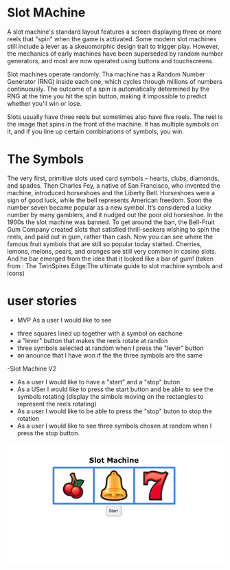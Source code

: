 # Slot MAchine
A slot machine's standard layout features a screen displaying three or more reels that "spin" when the game is activated. 
Some modern slot machines still include a lever as a skeuomorphic design trait to trigger play.
However, the mechanics of early machines have been superseded by random number generators, and most are now operated using buttons and touchscreens.

Slot machines operate randomly. 
Tha machine has a Random Number Generator (RNG) inside each one, which cycles through millions of numbers continuously. 
The outcome of a spin is automatically determined by the RNG at the time you hit the spin button, making it impossible to predict whether you'll win or lose.

Slots usually have three reels but sometimes also have five reels. 
The reel is the image that spins in the front of the machine. 
It has multiple symbols on it, and if you line up certain combinations of symbols, you win.

# The Symbols
The very first, primitive slots used card symbols – hearts, clubs, diamonds, and spades. 
Then Charles Fey, a native of San Francisco, who invented the machine, introduced horseshoes and the Liberty Bell. 
Horseshoes were a sign of good luck, while the bell represents American freedom. 
Soon the number seven became popular as a new symbol. It’s considered a lucky number by many gamblers, and it nudged out the poor old horseshoe.
In the 1900s  the  slot machine was banned. 
To get around the ban, the Bell-Fruit Gum Company created slots that satisfied thrill-seekers wishing to spin the reels, and paid out in gum, rather than cash.
Now you can see where the famous fruit symbols that are still so popular today started. 
Cherries, lemons, melons, pears, and oranges are still very common in casino slots. 
And he bar emerged from the idea that it looked like a bar of gum! (taken from : The TwinSpires Edge:The ultimate guide to slot machine symbols and icons)

# user stories
- MVP
As a user I would like to see
* three squares lined up together with a symbol on eachone
* a "lever" button that makes the reels rotate at randon
* three symbols selected at random when I press the "lever" button
* an anounce that I have won if the the three symbols are the same
 
 -Slot Machine V2
* As a user I would like to have a "start" and a "stop" buton
* As a USer I would like to press the start button and be able to see the symbols rotating (display the simbols moving on the rectangles to represent the reels rotating)
* As a user I would like to be able to press the "stop" buton to stop the rotation
* As a user I would like to see three symbols chosen at random when I press the stop button.

![wireframe](Wireframe_Slot_Machine.png)